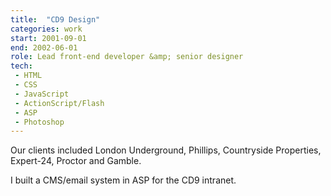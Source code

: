 ```yaml
---
title:  "CD9 Design"
categories: work
start: 2001-09-01
end: 2002-06-01
role: Lead front-end developer &amp; senior designer
tech: 
 - HTML
 - CSS
 - JavaScript
 - ActionScript/Flash
 - ASP
 - Photoshop
---
```


Our clients included London Underground, Phillips, Countryside Properties, Expert-24, Proctor and Gamble.

I built a CMS/email system in ASP for the CD9 intranet.
